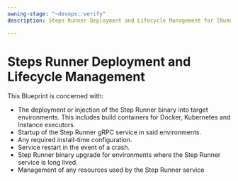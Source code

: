 ```yaml
---
owning-stage: "~devops::verify"
description: Steps Runner Deployment and Lifecycle Management for [Runner Integration](runner-integration.md).

---
```


# Steps Runner Deployment and Lifecycle Management

This Blueprint is concerned with:

- The deployment or injection of the Step Runner binary into target
  environments. This includes build containers for Docker, Kubernetes and
  Instance executors.
- Startup of the Step Runner gRPC service in said environments.
- Any required install-time configuration.
- Service restart in the event of a crash.
- Step Runner binary upgrade for environments where the Step Runner service is long lived.
- Management of any resources used by the Step Runner service

